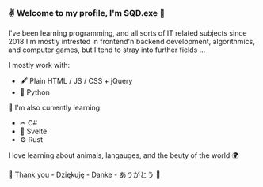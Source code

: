 ### ✌ Welcome to my profile, I'm SQD.exe 📛

I've been learning programming, and all sorts of IT related subjects since 2018
I'm mostly intrested in frontend'n'backend development, algorithmics, and computer games, but I tend to stray into further fields ... 

I mostly work with:
- 🖋  Plain HTML / JS / CSS + jQuery
- 🐍 Python

🔰 I'm also currently learning:
- ✂  C#
- 💎 Svelte
- ⚙  Rust

I love learning about animals, langauges, and the beuty of the world 🌍

🌟 Thank you - Dziękuję - Danke - ありがとう 🌟
